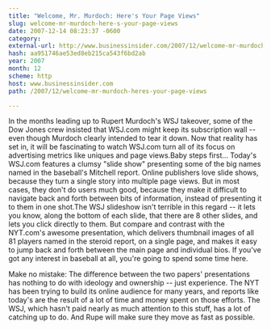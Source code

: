 ```yaml
---
title: "Welcome, Mr. Murdoch: Here's Your Page Views"
slug: welcome-mr-murdoch-here-s-your-page-views
date: 2007-12-14 08:23:37 -0600
category: 
external-url: http://www.businessinsider.com/2007/12/welcome-mr-murdoch-heres-your-page-views
hash: aa951746ae53ed8eb215ca543f6bd2ab
year: 2007
month: 12
scheme: http
host: www.businessinsider.com
path: /2007/12/welcome-mr-murdoch-heres-your-page-views

---
```


In the months leading up to Rupert Murdoch's WSJ takeover, some of the Dow Jones crew insisted that WSJ.com might keep its subscription wall -- even though Murdoch clearly intended to tear it down. Now that reality has set in, it will be fascinating to watch WSJ.com turn all of its focus on advertising metrics like uniques and page views.Baby steps first... 
        Today's WSJ.com features a clumsy "slide show"
presenting some of the big names named in the baseball's Mitchell
report. Online publishers love slide shows, because they turn a single
story into multiple page views. But in most cases, they don't do users
much good, because they make it difficult to navigate back and forth
between bits of information, instead of presenting it to them in one
shot.The WSJ slideshow isn't terrible in this regard -- it lets you know,
along the bottom of each slide, that there are 8 other slides, and lets
you click directly to them. But compare and contrast with the NYT.com's
awesome presentation,
which delivers thumbnail images of all 81 players named in the steroid
report, on a single page, and makes it easy to jump back and forth
between the main page and individual bios. If you've got any interest
in baseball at all, you're going to spend some time here.

Make no mistake: The difference between the two papers' presentations has nothing to do with ideology and ownership -- just experience. The
NYT has been trying to build its online audience for many years, and
reports like today's are the result of a lot of time and money spent on
those efforts. The WSJ, which hasn't paid nearly as much attention to
this stuff, has a lot of catching up to do. And Rupe will make sure they
move as fast as possible.
